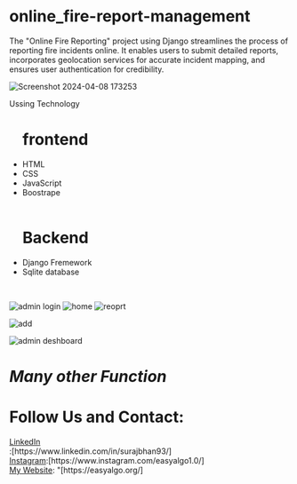 # <h1>online_fire-report-management</h1>
The "Online Fire Reporting" project using Django streamlines the process of reporting fire incidents online. It enables users to submit detailed reports, incorporates geolocation services for accurate incident mapping, and ensures user authentication for credibility.

![Screenshot 2024-04-08 173253](https://github.com/surajbhan93/online_fire-report-management/assets/114743961/9355b619-392e-4fc8-9d2b-6820a300d63d)


<p>Ussing Technology</p>
<ul class="item1"> 
    <h1>frontend</h1> 
    <li>HTML </li> 
    <li>CSS </li> 
    <li>JavaScript </li> 
     <li>Boostrape</li> 
    <br>
    
</ul>
<ul class="item1"> 
    <h1>Backend </h1> 
    <li> Django Fremework</li> 
    <li>Sqlite database</li> 
     
</ul>
<br>

![admin login](https://user-images.githubusercontent.com/114743961/229755601-35adccaa-bf80-497a-adf2-8ebf0fff495f.jpg)
![home](https://user-images.githubusercontent.com/114743961/229755628-d823316c-32ea-4052-8d19-c53f9386d2b2.jpg)
![reoprt](https://user-images.githubusercontent.com/114743961/229755651-650f07d7-0b7a-44ce-b7f0-35a2f982ad0e.jpg)

![add](https://user-images.githubusercontent.com/114743961/229755533-eba0cdd8-21d6-4cb9-a6a2-50b7f21ccdab.jpg)

![admin deshboard](https://user-images.githubusercontent.com/114743961/229755570-d632c01f-6fab-485a-969c-90fa2c98f96a.jpg)

<h1><i>Many other Function</i></h1>

<h1>Follow Us and Contact:</h1>
<a href="[https://www.linkedin.com/in/surajbhan93/]" target="_blank">LinkedIn</a><br>:[https://www.linkedin.com/in/surajbhan93/]   <br>
<a href="[https://www.instagram.com/easyalgo1.0/]" target="_blank">Instagram</a>:[https://www.instagram.com/easyalgo1.0/] <br>
<a href="[[https://easyalgo.org/]" target="_blank">My Website</a>: "[https://easyalgo.org/]


